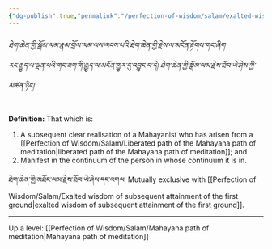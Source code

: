 ```yaml
---
{"dg-publish":true,"permalink":"/perfection-of-wisdom/salam/exalted-wisdom-of-subsequent-attainment-of-the-mahayana-path-of-meditation/"}
---
```


###### ཐེག་ཆེན་གྱི་སྒོམ་ལམ་རྣམ་གྲོལ་ལམ་ལས་ལངས་པའི་ཐེག་ཆེན་གྱི་རྗེས་ལ་མངོན་རྟོགས་གང་ཞིག<br>རང་རྒྱུད་ལ་ལྡན་པའི་གང་ཟག་གི་རྒྱུད་ལ་མངོན་གྱུར་དུ་འབྱུང་བ་དེ། ཐེག་ཆེན་གྱི་སྒོམ་ལམ་རྗེས་ཐོབ་ཡེ་ཤེས་ཀྱི་མཚན་ཉིད།
**Definition:** That which is:
1. A subsequent clear realisation of a Mahayanist who has arisen from a [[Perfection of Wisdom/Salam/Liberated path of the Mahayana path of meditation\|liberated path of the Mahayana path of meditation]]; and
2. Manifest in the continuum of the person in whose continuum it is in.

ཐེག་ཆེན་གྱི་མཐོང་ལམ་རྗེས་ཐོབ་ཡེ་ཤེས་དང་འགལ།
Mutually exclusive with [[Perfection of Wisdom/Salam/Exalted wisdom of subsequent attainment of the first ground\|exalted wisdom of subsequent attainment of the first ground]].

---
Up a level: [[Perfection of Wisdom/Salam/Mahayana path of meditation\|Mahayana path of meditation]]